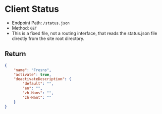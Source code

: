 # Client Status

- Endpoint Path: `/status.json`
- Method: `GET`
- This is a fixed file, not a routing interface, that reads the status.json file directly from the site root directory.

## Return

```json
{
    "name": "Fresns",
    "activate": true,
    "deactivateDescription": {
        "default": "",
        "en": "",
        "zh-Hans": "",
        "zh-Hant": ""
    }
}
```

